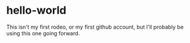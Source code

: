 # hello-world
This isn't my first rodeo, or my first github account, but I'll probably be using this one going forward.
